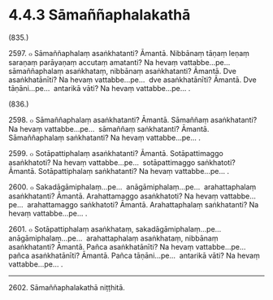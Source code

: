# 4.4.3 Sāmaññaphalakathā

(835.)

2597\. ๐ Sāmaññaphalaṃ asaṅkhatanti? Āmantā. Nibbānaṃ tāṇaṃ leṇaṃ saraṇaṃ parāyaṇaṃ accutaṃ amatanti? Na hevaṃ vattabbe…pe…  sāmaññaphalaṃ asaṅkhataṃ, nibbānaṃ asaṅkhatanti? Āmantā. Dve asaṅkhatānīti? Na hevaṃ vattabbe…pe…  dve asaṅkhatānīti? Āmantā. Dve tāṇāni…pe…  antarikā vāti? Na hevaṃ vattabbe…pe… .

(836.)

2598\. ๐ Sāmaññaphalaṃ asaṅkhatanti? Āmantā. Sāmaññaṃ asaṅkhatanti? Na hevaṃ vattabbe…pe…  sāmaññaṃ saṅkhatanti? Āmantā. Sāmaññaphalaṃ saṅkhatanti? Na hevaṃ vattabbe…pe… .

2599\. ๐ Sotāpattiphalaṃ asaṅkhatanti? Āmantā. Sotāpattimaggo asaṅkhatoti? Na hevaṃ vattabbe…pe…  sotāpattimaggo saṅkhatoti? Āmantā. Sotāpattiphalaṃ saṅkhatanti? Na hevaṃ vattabbe…pe… .

2600\. ๐ Sakadāgāmiphalaṃ…pe…  anāgāmiphalaṃ…pe…  arahattaphalaṃ asaṅkhatanti? Āmantā. Arahattamaggo asaṅkhatoti? Na hevaṃ vattabbe…pe…  arahattamaggo saṅkhatoti? Āmantā. Arahattaphalaṃ saṅkhatanti? Na hevaṃ vattabbe…pe… .

2601\. ๐ Sotāpattiphalaṃ asaṅkhataṃ, sakadāgāmiphalaṃ…pe…  anāgāmiphalaṃ…pe…  arahattaphalaṃ asaṅkhataṃ, nibbānaṃ asaṅkhatanti? Āmantā. Pañca asaṅkhatānīti? Na hevaṃ vattabbe…pe…  pañca asaṅkhatānīti? Āmantā. Pañca tāṇāni…pe…  antarikā vāti? Na hevaṃ vattabbe…pe… .

---

2602\. Sāmaññaphalakathā niṭṭhitā.
